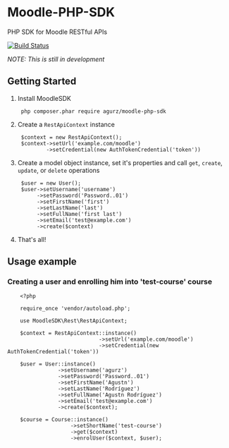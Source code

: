 # Moodle-PHP-SDK
PHP SDK for Moodle RESTful APIs

[![Build Status](https://travis-ci.org/agurz/Moodle-PHP-SDK.svg?branch=master)](https://travis-ci.org/agurz/Moodle-PHP-SDK)

*NOTE: This is still in development*

## Getting Started

1. Install MoodleSDK

        php composer.phar require agurz/moodle-php-sdk

2. Create a `RestApiContext` instance

        $context = new RestApiContext();
        $context->setUrl('example.com/moodle')
                ->setCredential(new AuthTokenCredential('token'))
                
3. Create a model object instance, set it's properties and call `get`, `create`, `update`, or `delete` operations

        $user = new User();
        $user->setUsername('username')
             ->setPassword('Password..01')
             ->setFirstName('first')
             ->setLastName('last')
             ->setFullName('first last')
             ->setEmail('test@example.com')
             ->create($context)

4. That's all!

## Usage example

### Creating a user and enrolling him into 'test-course' course

        <?php
        
        require_once 'vendor/autoload.php';
        
        use MoodleSDK\Rest\RestApiContext;

        $context = RestApiContext::instance()
                                 ->setUrl('example.com/moodle')
                                 ->setCredential(new AuthTokenCredential('token'))

        $user = User::instance()
                    ->setUsername('agurz')
                    ->setPassword('Password..01')
                    ->setFirstName('Agustn')
                    ->setLastName('Rodríguez')
                    ->setFullName('Agustn Rodríguez')
                    ->setEmail('test@example.com')
                    ->create($context);
                            
        $course = Course::instance()
                        ->setShortName('test-course')
                        ->get($context)
                        ->enrolUser($context, $user);
        

